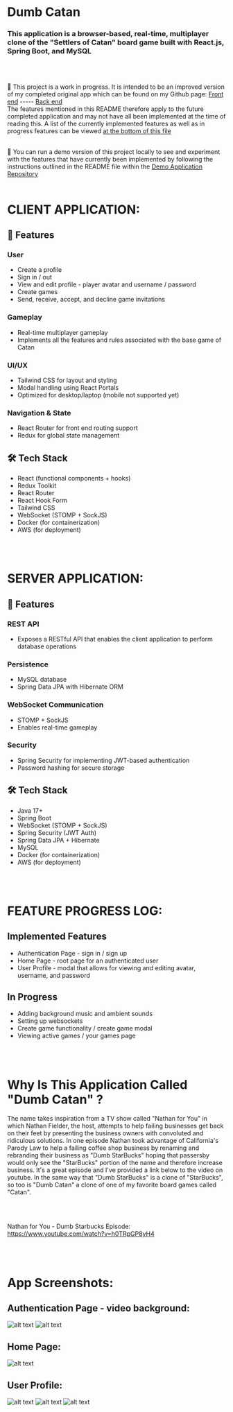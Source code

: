 # Dumb Catan

### This application is a browser-based, real-time, multiplayer clone of the "Settlers of Catan" board game built with React.js, Spring Boot, and MySQL
<br></br>

🚧 This project is a work in progress. It is intended to be an improved version of my completed original app which can be found on my Github page: [Front end](https://github.com/rmatusza/DumbCatanClient-Public) ----- [Back end](https://github.com/rmatusza/DumbCatanServer-Public)  
The features mentioned in this README therefore apply to the future completed application and may not have all been implemented at the time of reading this. A list of the currently implemented features as well as in progress features can be viewed [at the bottom of this file](#feature-progress-log)
<br></br>

🚀 You can run a demo version of this project locally to see and experiment with the features that have currently been implemented by following the instructions outlined in the README file within the [Demo Application Repository](https://github.com/rmatusza/dumbcatan-v2-demo)
<br></br>

# CLIENT APPLICATION:

## 🧩 Features

### User
- Create a profile
- Sign in / out
- View and edit profile - player avatar and username / password
- Create games
- Send, receive, accept, and decline game invitations

### Gameplay
- Real-time multiplayer gameplay
- Implements all the features and rules associated with the base game of Catan

### UI/UX
- Tailwind CSS for layout and styling
- Modal handling using React Portals
- Optimized for desktop/laptop (mobile not supported yet)

### Navigation & State
- React Router for front end routing support
- Redux for global state management

## 🛠️ Tech Stack

- React (functional components + hooks)
- Redux Toolkit
- React Router
- React Hook Form
- Tailwind CSS
- WebSocket (STOMP + SockJS)
- Docker (for containerization)
- AWS (for deployment)

<br></br>

# SERVER APPLICATION: 

## 🧩 Features

### REST API
- Exposes a RESTful API that enables the client application to perform database operations

### Persistence
- MySQL database 
- Spring Data JPA with Hibernate ORM

### WebSocket Communication
- STOMP + SockJS
- Enables real-time gameplay

### Security
- Spring Security for implementing JWT-based authentication
- Password hashing for secure storage

## 🛠️ Tech Stack

- Java 17+
- Spring Boot
- WebSocket (STOMP + SockJS)
- Spring Security (JWT Auth)
- Spring Data JPA + Hibernate
- MySQL
- Docker (for containerization)
- AWS (for deployment)

<br></br>

# FEATURE PROGRESS LOG:

## Implemented Features
- Authentication Page - sign in / sign up
- Home Page - root page for an authenticated user
- User Profile - modal that allows for viewing and editing avatar, username, and password

## In Progress
- Adding background music and ambient sounds
- Setting up websockets
- Create game functionality / create game modal
- Viewing active games / your games page

<br></br>

# Why Is This Application Called "Dumb Catan" ?
The name takes inspiration from a TV show called "Nathan for You" in which Nathan Fielder, the host, attempts to help failing businesses get back on their feet by presenting the business owners with convoluted and ridiculous solutions. In one episode Nathan took advantage of California's Parody Law to help a failing coffee shop business by renaming and rebranding their business as "Dumb StarBucks" hoping that passersby would only see the "StarBucks" portion of the name and therefore increase business. It's a great episode and I've provided a link below to the video on youtube. In the same way that "Dumb StarBucks" is a clone of "StarBucks", so too is "Dumb Catan" a clone of one of my favorite board games called "Catan".

<br></br>

Nathan for You - Dumb Starbucks Episode: https://www.youtube.com/watch?v=h0TRpGP8yH4

<br></br>

# App Screenshots:

## Authentication Page - video background:
![alt text](./readme-media/authentication-1.png)
![alt text](./readme-media/authentication-2.png)

## Home Page:
![alt text](./readme-media/home-page.png)

## User Profile:
![alt text](./readme-media/user-profile-1.png)
![alt text](./readme-media/user-profile-2.png)
![alt text](./readme-media/user-profile-3.png)